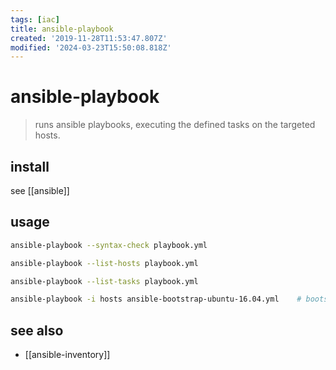 ```yaml
---
tags: [iac]
title: ansible-playbook
created: '2019-11-28T11:53:47.807Z'
modified: '2024-03-23T15:50:08.818Z'
---
```


# ansible-playbook

> runs ansible playbooks, executing the defined tasks on the targeted hosts.

## install

see [[ansible]]

## usage

```sh
ansible-playbook --syntax-check playbook.yml

ansible-playbook --list-hosts playbook.yml

ansible-playbook --list-tasks playbook.yml

ansible-playbook -i hosts ansible-bootstrap-ubuntu-16.04.yml    # bootstraps machine with python2
```

## see also

- [[ansible-inventory]]

